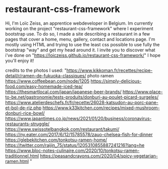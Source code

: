 # restaurant-css-framework

Hi, I'm Loïc Zeiss, an apprentice webdeveloper in Belgium.
Im currently working on the project "restaurant-css-framework" where I experiment
bootstrap use. To do so, I made a site describing a restaurant in a few pages that cover
a home, menu, gallery, contact and locations page. I'm mostly using HTML and trying to use the least css possible to 
use fully the bootstrap "way" and get my head around it.
I invite you to discover what i've done on "https://loiczeiss.github.io/restaurant-css-framework/"
I hope you'll enjoy it! 


credits to the photos I used:
"https://www.kikkoman.fr/recettes/recipe-detail/r/ramen-de-fukuoka-classiques/ photo ramen 
https://www.coffeebean.com/node/1205
https://simply-delicious-food.com/easy-homemade-iced-tea/
https://thesmartlocal.com/japan/japanese-beer-brands/
https://www.place-to-be.net/gastronomie/tests-produits/donburi-au-poulet-picard-surgeles/
https://www.atelierdeschefs.fr/fr/recette/26028-katsudon-au-porc-pane-et-bol-de-riz.php
https://www.k33kitchen.com/recipes/mixed-mushroom-donburi-rice-bowl/
https://www.japantimes.co.jp/news/2021/01/20/business/coronavirus-restaurants-struggle/
https://www.swissotelbangkok.com/restaurant/takumi/
https://ny.eater.com/2017/6/12/15785578/zauo-chelsea-fish-for-dinner
https://glebekitchen.com/tonkotsu-ramen-home/
https://twitter.com/raijin_75/status/1205310855887241216?lang=he
https://www.bloc-notes-culinaire.com/2020/10/tonkotsu-ramen-traditionnel.html
https://peasandcrayons.com/2020/04/spicy-vegetarian-ramen.html
"

